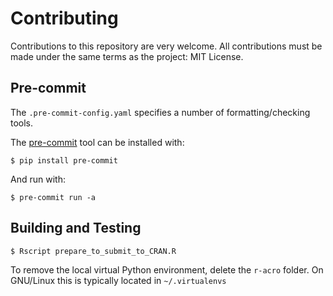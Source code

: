 # Contributing

Contributions to this repository are very welcome. All contributions must be
made under the same terms as the project: MIT License.

## Pre-commit

The `.pre-commit-config.yaml` specifies a number of formatting/checking tools.

The [pre-commit](https://pre-commit.com) tool can be installed with:

```
$ pip install pre-commit
```

And run with:

```
$ pre-commit run -a
```

## Building and Testing

```
$ Rscript prepare_to_submit_to_CRAN.R
```

To remove the local virtual Python environment, delete the `r-acro` folder.
On GNU/Linux this is typically located in `~/.virtualenvs`
